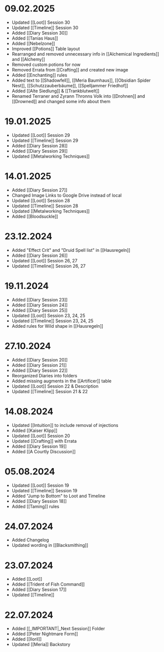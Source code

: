 # 09.02.2025
- Updated [[Loot]] Session 30
- Updated [[Timeline]] Session 30
- Added [[Diary Session 30]]
- Added [[Tanias Haus]]
- Added [[Nebelzone]]
- Improved [[Potions]] Table layout
- Rearranged and removed unnecessary info in [[Alchemical Ingredients]] and [[Alchemy]]
- Removed custom potions for now
- Removed Errata from [[Crafting]] and created new image
- Added [[Enchanting]] rules
- Added text to [[Shadowfell]], [[Meria Baumhaus]], [[Obsidian Spider Nest]], [[Schutzzauberbäume]], [[Spelljammer Friedhof]]
- Added [[Alte Siedlung]] & [[Trankblutwelt]]
- Renamed Terraner and Zyrann Thronns Volk into [[Drohnen]] and [[Drowned]] and changed some info about them
# 19.01.2025
- Updated [[Loot]] Session 29
- Updated [[Timeline]] Session 29
- Added [[Diary Session 28]]
- Added [[Diary Session 29]]
- Updated [[Metalworking Techniques]]

# 14.01.2025
- Added [[Diary Session 27]]
- Changed Image Links to Google Drive instead of local
- Updated [[Loot]] Session 28
- Updated [[Timeline]] Session 28
- Updated [[Metalworking Techniques]]
- Added [[Bloodsuckle]]

# 23.12.2024
- Added "Effect Crit" and "Druid Spell list" in [[Hausregeln]]
- Added [[Diary Session 26]]
- Updated [[Loot]] Session 26, 27
- Updated [[Timeline]] Session 26, 27

# 19.11.2024
- Added [[Diary Session 23]]
- Added [[Diary Session 24]]
- Added [[Diary Session 25]]
- Updated [[Loot]] Session 23, 24, 25
- Updated [[Timeline]] Session 23, 24, 25
- Added rules for Wild shape in [[Hausregeln]]

# 27.10.2024
- Added [[Diary Session 20]]
- Added [[Diary Session 21]]
- Added [[Diary Session 22]]
- Reorganized Diaries into folders
- Added missing augments in the [[Artificer]] table
- Updated [[Loot]] Session 22 & Description
- Updated [[Timeline]] Session 21 & 22

# 14.08.2024
- Updated [[Intuition]] to include removal of injections
- Added [[Kaiser Klipp]]
- Updated [[Loot]] Session 20
- Updated [[Crafting]] with Errata
- Added [[Diary Session 19]]
- Added [[A Courtly Discussion]]

# 05.08.2024
- Updated [[Loot]] Session 19
- Updated [[Timeline]] Session 19
- Added "Jump to Bottom" to Loot and Timeline
- Added [[Diary Session 18]]
- Added [[Taming]] rules

# 24.07.2024

- Added Changelog
- Updated wording in [[Blacksmithing]]

# 23.07.2024

- Added [[Loot]]
- Added [[Trident of Fish Command]]
- Added [[Diary Session 17]]
- Updated [[Timeline]]

# 22.07.2024

- Added [[_IMPORTANT|_Next Session]] Folder
- Added [[Peter Nightmare Form]]
- Added [[Iloril]]
- Updated [[Meria]] Backstory